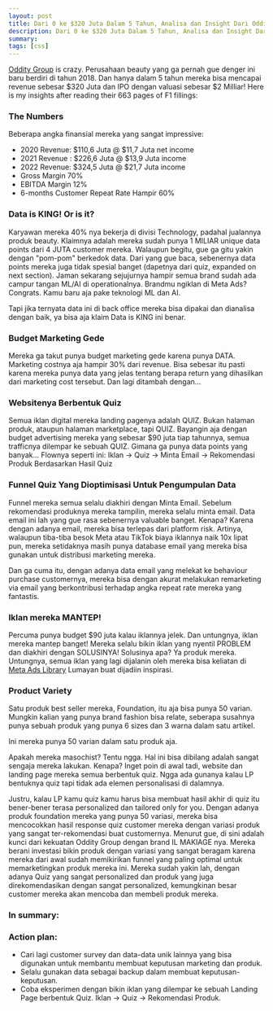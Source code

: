 ```yaml
---
layout: post
title: Dari 0 ke $320 Juta Dalam 5 Tahun, Analisa dan Insight Dari Oddity Group (IL MAKIAGE)
description: Dari 0 ke $320 Juta Dalam 5 Tahun, Analisa dan Insight Dari Oddity Group (IL MAKIAGE)
summary:
tags: [css]
---
```

[Oddity Group](https://oddity.com/) is crazy. Perusahaan beauty yang ga pernah gue denger ini baru berdiri di tahun 2018. Dan hanya dalam 5 tahun mereka bisa mencapai revenue sebesar $320 Juta dan IPO dengan valuasi sebesar $2 Milliar! Here is my insights after reading their 663 pages of F1 fillings:

### The Numbers 
Beberapa angka finansial mereka yang sangat impressive:
- 2020 Revenue: $110,6 Juta @ $11,7 Juta net income
- 2021 Revenue : $226,6 Juta @ $13,9 Juta income
- 2022 Revenue: $324,5 Juta @ $21,7 Juta income
- Gross Margin 70%
- EBITDA Margin 12%
- 6-months Customer Repeat Rate Hampir 60%

### Data is KING! Or is it? 
Karyawan mereka 40% nya bekerja di divisi Technology, padahal jualannya produk beauty. Klaimnya adalah mereka sudah punya 1 MILIAR unique data points dari 4 JUTA customer mereka. Walaupun begitu, gue ga gitu yakin dengan "pom-pom" berkedok data. Dari yang gue baca, sebenernya data points mereka juga tidak spesial banget (dapetnya dari quiz, expanded on next section). Jaman sekarang sejujurnya hampir semua brand sudah ada campur tangan ML/AI di operationalnya. Brandmu ngiklan di Meta Ads? Congrats. Kamu baru aja pake teknologi ML dan AI. 

Tapi jika ternyata data ini di back office mereka bisa dipakai dan dianalisa dengan baik, ya bisa aja klaim Data is KING ini benar.

### Budget Marketing Gede
Mereka ga takut punya budget marketing gede karena punya DATA. Marketing costnya aja hampir 30% dari revenue. Bisa sebesar itu pasti karena mereka punya data yang jelas tentang berapa return yang dihasilkan dari marketing cost tersebut. Dan lagi ditambah dengan...

### Websitenya Berbentuk Quiz
Semua iklan digital mereka landing pagenya adalah QUIZ. Bukan halaman produk, ataupun halaman marketplace, tapi QUIZ. Bayangin aja dengan budget advertising mereka yang sebesar $90 juta tiap tahunnya, semua trafficnya dilempar ke sebuah QUIZ. Gimana ga punya data points yang banyak... Flownya seperti ini: Iklan → Quiz → Minta Email → Rekomendasi Produk Berdasarkan Hasil Quiz

### Funnel Quiz Yang Dioptimisasi Untuk Pengumpulan Data
Funnel mereka semua selalu diakhiri dengan Minta Email. Sebelum rekomendasi produknya mereka tampilin, mereka selalu minta email. Data email ini lah yang gue rasa sebenernya valuable banget. Kenapa? Karena dengan adanya email, mereka bisa terlepas dari platform risk. Artinya, walaupun tiba-tiba besok Meta atau TikTok biaya iklannya naik 10x lipat pun, mereka setidaknya masih punya database email yang mereka bisa gunakan untuk distribusi marketing mereka. 

Dan ga cuma itu, dengan adanya data email yang melekat ke behaviour purchase customernya, mereka bisa dengan akurat melakukan remarketing via email yang berkontribusi terhadap angka repeat rate mereka yang fantastis.


### Iklan mereka MANTEP! 
Percuma punya budget $90 juta kalau iklannya jelek. Dan untungnya, iklan mereka mantep banget! Mereka selalu bikin iklan yang nyentil PROBLEM dan diakhiri dengan SOLUSINYA! Solusinya apa? Ya produk mereka. Untungnya, semua iklan yang lagi dijalanin oleh mereka bisa keliatan di [Meta Ads Library](https://www.facebook.com/ads/library/?active_status=all&ad_type=all&country=ALL&view_all_page_id=1270817949729510&sort_data[direction]=desc&sort_data[mode]=relevancy_monthly_grouped&search_type=page&media_type=all) Lumayan buat dijadiin inspirasi.


### Product Variety 
Satu produk best seller mereka, Foundation, itu aja bisa punya 50 varian. Mungkin kalian yang punya brand fashion bisa relate, seberapa susahnya punya sebuah produk yang punya 6 sizes dan 3 warna dalam satu artikel.

Ini mereka punya 50 varian dalam satu produk aja. 

Apakah mereka masochist? Tentu ngga. Hal ini bisa dibilang adalah sangat sengaja mereka lakukan. Kenapa? Inget poin di awal tadi, website dan landing page mereka semua berbentuk quiz. Ngga ada gunanya kalau LP bentuknya quiz tapi tidak ada elemen personalisasi di dalamnya. 

Justru, kalau LP kamu quiz kamu harus bisa membuat hasil akhir di quiz itu bener-bener terasa personalized dan tailored only for you. Dengan adanya produk foundation mereka yang punya 50 variasi, mereka bisa mencocokkan hasil response quiz customer mereka dengan variasi produk yang sangat ter-rekomendasi buat customernya. Menurut gue, di sini adalah kunci dari kekuatan Oddity Group dengan brand IL MAKIAGE nya. Mereka berani investasi bikin produk dengan variasi yang sangat beragam karena mereka dari awal sudah memikirikan funnel yang paling optimal untuk memarketingkan produk mereka ini. Mereka sudah yakin lah, dengan adanya Quiz yang sangat personalized dan produk yang juga direkomendasikan dengan sangat personalized, kemungkinan besar customer mereka akan mencoba dan membeli produk mereka. 

### In summary: 



### Action plan:
   - Cari lagi customer survey dan data-data unik lainnya yang bisa digunakan untuk membantu membuat keputusan marketing dan produk.
   - Selalu gunakan data sebagai backup dalam membuat keputusan-keputusan.
   - Coba eksperimen dengan bikin iklan yang dilempar ke sebuah Landing Page berbentuk Quiz. Iklan → Quiz → Rekomendasi Produk.
